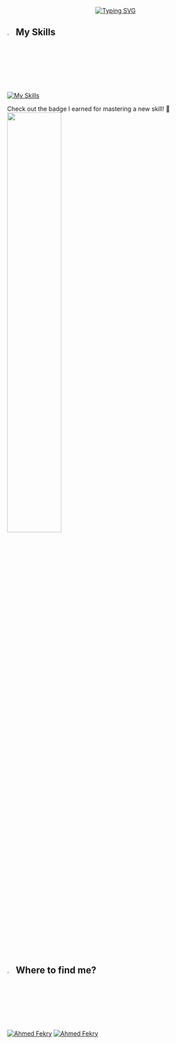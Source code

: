 <p align="center">
<a href="https://git.io/typing-svg"><img src="https://readme-typing-svg.demolab.com?font=Fira+Code&duration=2000&pause=1000&color=E37BF7&random=false&width=435&lines=Hey%2C+This+is+Ahmed+Fekry%F0%9F%91%8B+;Apple+Certified+iOS+Developer;Guinness+World+Record+Breaker;Google+Developer+Group+Lead;ITI+Graduate;Computer+Science+Graduate;" alt="Typing SVG" /></a>
</p>

## <img src="https://media2.giphy.com/media/QssGEmpkyEOhBCb7e1/giphy.gif?cid=ecf05e47a0n3gi1bfqntqmob8g9aid1oyj2wr3ds3mg700bl&rid=giphy.gif" width ="3%"> My Skills
[![My Skills](https://skillicons.dev/icons?i=swift,apple,firebase,kotlin,java,c,cpp,git,github,linkedin,vscode,mysql,XCode,androidstudio,postman)](https://skillicons.dev)
          
          
          
<p>Check out the badge I earned for mastering a new skill! 🏅 <img src="https://images.credly.com/images/9b0ac7af-f7ac-4938-96a4-2d4805bfe23f/image.png" width ="50%"></p> 


## <img src="https://media.giphy.com/media/8cY8LQMDLhQ4Ml9fLe/giphy.gif" width ="3%"> Where to find me?

<p>
  <a href="https://www.linkedin.com/in/ahmedufekry" target="_blank"><img src="https://img.shields.io/badge/LinkedIn-0077B5?style=for-the-badge&logo=linkedin&logoColor=white" alt="Ahmed Fekry"/></a> 
  <a href="mailto:ahmedfekry792@gmail.com" target="_blank"><img src="https://img.shields.io/badge/Gmail-D14836?style=for-the-badge&logo=gmail&logoColor=white" alt="Ahmed Fekry"/></a> 
</p>  
